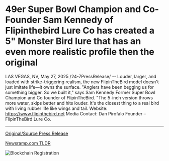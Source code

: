 # 49er Super Bowl Champion and Co-Founder Sam Kennedy of Flipinthebird Lure Co has created a 5" Monster Bird lure that has an even more realistic profile then the original

LAS VEGAS, NV, May 27, 2025 /24-7PressRelease/ -- Louder, larger, and loaded with strike-triggering realism, the new FlipinTheBird model doesn't just imitate life—it owns the surface.  "Anglers have been begging us for something bigger. So we built it," says Sam Kennedy Former Super Bowl Champion and Co founder of FlipinTheBird. "The 5-inch version throws more water, skips better and hits louder. It's the closest thing to a real bird with living rubber life like wings and tail.  Website: https://www.flipinthebird.net  Media Contact: Dan Pirofalo Founder – FlipinTheBird Lure Co. 

---

[Original/Source Press Release](https://www.24-7pressrelease.com/press-release/523149/49er-super-bowl-champion-and-co-founder-sam-kennedy-of-flipinthebird-lure-co-has-created-a-5-monster-bird-lure-that-has-an-even-more-realistic-profile-then-the-original)
                    

[Newsramp.com TLDR](https://newsramp.com/curated-news/new-flipinthebird-5-inch-model-takes-fishing-to-the-next-level/346ef7b3ce3d59936c2c77ac8f0a50a9) 

 

 



![Blockchain Registration](https://cdn.newsramp.app/24-7PressRelease/qrcode/255/27/numbkp19.webp)